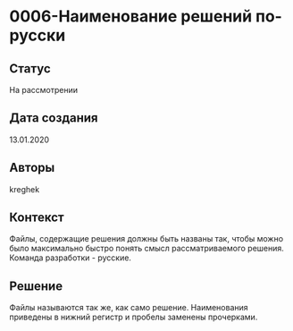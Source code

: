 # 0006-Наименование решений по-русски

## Статус

На рассмотрении

## Дата создания

13.01.2020

## Авторы

kreghek

## Контекст

Файлы, содержащие решения должны быть названы так, чтобы можно было максимально быстро понять смысл рассматриваемого решения. Команда разработки - русские.

## Решение

Файлы называются так же, как само решение. Наименования приведены в нижний регистр и пробелы заменены прочерками.
